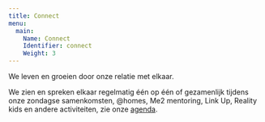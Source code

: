```yaml
---
title: Connect
menu:
  main:
    Name: Connect
    Identifier: connect
    Weight: 3
---
```


We leven en groeien door onze relatie met elkaar.

We zien en spreken elkaar regelmatig één op één of gezamenlijk tijdens onze zondagse samenkomsten, @homes, Me2 mentoring, Link Up, Reality kids en andere activiteiten, zie onze [agenda](/agenda).